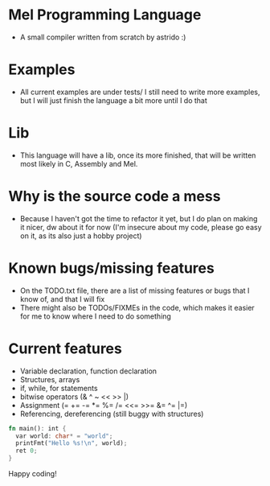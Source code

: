 # Mel Programming Language
- A small compiler written from scratch by astrido :)

# Examples
- All current examples are under tests/ I still need to write more examples, but I will just finish the language a bit more until I do that

# Lib
- This language will have a lib, once its more finished, that will be written most likely in C, Assembly and Mel.

# Why is the source code a mess
- Because I haven't got the time to refactor it yet, but I do plan on making it nicer, dw about it for now (I'm insecure about my code, please go easy on it, as its also just a hobby project)

# Known bugs/missing features
- On the TODO.txt file, there are a list of missing features or bugs that I know of, and that I will fix
- There might also be TODOs/FIXMEs in the code, which makes it easier for me to know where I need to do something

# Current features
- Variable declaration, function declaration
- Structures, arrays
- if, while, for statements
- bitwise operators (& ^ ~ << >> |)
- Assignment (= += -= *= %= /= <<= >>= &= ^= |=)
- Referencing, dereferencing (still buggy with structures)

```rust
fn main(): int {
  var world: char* = "world";
  printFmt("Hello %s!\n", world);
  ret 0;
}
```

Happy coding!